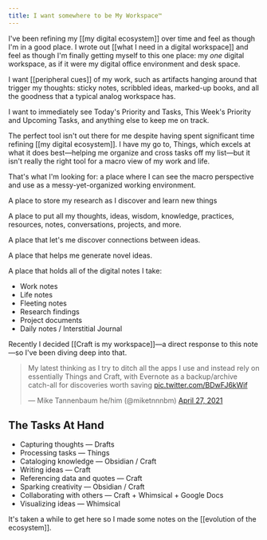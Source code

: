 ```yaml
---
title: I want somewhere to be My Workspace™
---
```

I've been refining my [[my digital ecosystem]] over time and feel as though I'm in a good place. I wrote out [[what I need in a digital workspace]] and feel as though I'm finally getting myself to this one place: my *one* digital workspace, as if it were my digital office environment and desk space.

I want [[peripheral cues]] of my work, such as artifacts hanging around that trigger my thoughts: sticky notes, scribbled ideas, marked-up books, and all the goodness that a typical analog workspace has.

I want to immediately see Today's Priority and Tasks, This Week's Priority and Upcoming Tasks, and anything else to keep me on track.

The perfect tool isn't out there for me despite having spent significant time refining [[my digital ecosystem]]. I have my go to, Things, which excels at what it does best—helping me organize and cross tasks off my list—but it isn't really the right tool for a macro view of my work and life. 

That's what I'm looking for: a place where I can see the macro perspective and use as a messy-yet-organized working environment.

A place to store my research as I discover and learn new things

A place to put all my thoughts, ideas, wisdom, knowledge, practices, resources, notes, conversations, projects, and more.

A place that let's me discover connections between ideas.

A place that helps me generate novel ideas.

A place that holds all of the digital notes I take:
- Work notes
- Life notes
- Fleeting notes
- Research findings
- Project documents
- Daily notes / Interstitial Journal

Recently I decided [[Craft is my workspace]]—a direct response to this note—so I've been diving deep into that.

<blockquote class="twitter-tweet"><p lang="en" dir="ltr">My latest thinking as I try to ditch all the apps I use and instead rely on essentially Things and Craft, with Evernote as a backup/archive catch-all for discoveries worth saving <a href="https://t.co/BDwFJ6kWif">pic.twitter.com/BDwFJ6kWif</a></p>&mdash; Mike Tannenbaum he/him (@miketnnnbm) <a href="https://twitter.com/miketnnnbm/status/1387081726866886656?ref\_src=twsrc%5Etfw">April 27, 2021</a></blockquote> <script async src="https://platform.twitter.com/widgets.js" charset="utf-8"></script>

## The Tasks At Hand
- Capturing thoughts — Drafts
- Processing tasks — Things
- Cataloging knowledge — Obsidian / Craft
- Writing ideas — Craft
- Referencing data and quotes — Craft
- Sparking creativity — Obsidian / Craft
- Collaborating with others — Craft + Whimsical + Google Docs
- Visualizing ideas — Whimsical

It's taken a while to get here so I made some notes on the [[evolution of the ecosystem]].